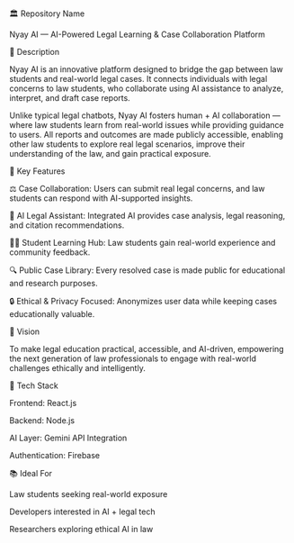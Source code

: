 🏛️ Repository Name

Nyay AI — AI-Powered Legal Learning & Case Collaboration Platform

🧾 Description

Nyay AI is an innovative platform designed to bridge the gap between law students and real-world legal cases. It connects individuals with legal concerns to law students, who collaborate using AI assistance to analyze, interpret, and draft case reports.

Unlike typical legal chatbots, Nyay AI fosters human + AI collaboration — where law students learn from real-world issues while providing guidance to users.
All reports and outcomes are made publicly accessible, enabling other law students to explore real legal scenarios, improve their understanding of the law, and gain practical exposure.

🌟 Key Features

⚖️ Case Collaboration: Users can submit real legal concerns, and law students can respond with AI-supported insights.

🤖 AI Legal Assistant: Integrated AI provides case analysis, legal reasoning, and citation recommendations.

🧑‍🎓 Student Learning Hub: Law students gain real-world experience and community feedback.

🔍 Public Case Library: Every resolved case is made public for educational and research purposes.

🔒 Ethical & Privacy Focused: Anonymizes user data while keeping cases educationally valuable.

🚀 Vision

To make legal education practical, accessible, and AI-driven, empowering the next generation of law professionals to engage with real-world challenges ethically and intelligently.

🧩 Tech Stack

Frontend:  React.js

Backend: Node.js 

AI Layer: Gemini API Integration

Authentication: Firebase 

📚 Ideal For

Law students seeking real-world exposure

Developers interested in AI + legal tech

Researchers exploring ethical AI in law
